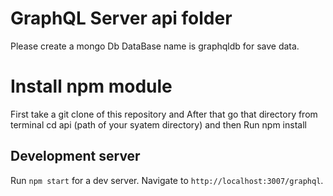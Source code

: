 # GraphQL Server api folder
Please create a mongo Db DataBase name is graphqldb for save data.

# Install npm module
First take a git clone of this repository and After that go that directory from terminal cd api (path of your syatem directory) and then Run npm install
 

## Development server

Run `npm start` for a dev server. Navigate to `http://localhost:3007/graphql`.


